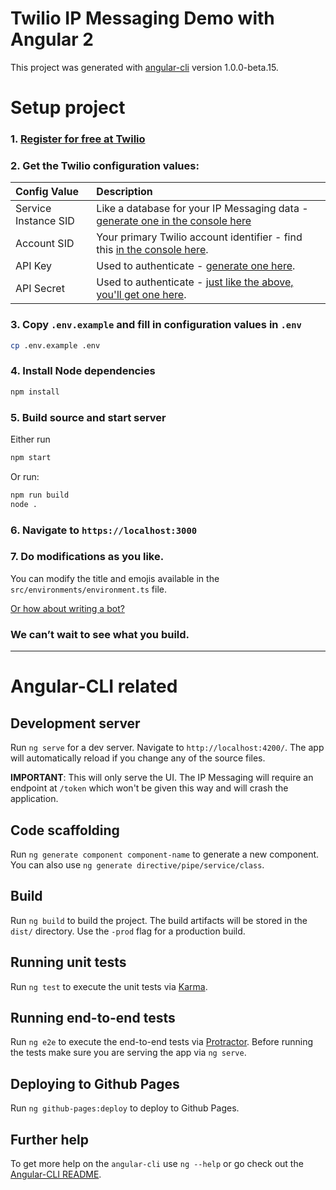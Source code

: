 # Twilio IP Messaging Demo with Angular 2

This project was generated with [angular-cli](https://github.com/angular/angular-cli) version 1.0.0-beta.15.

# Setup project

### 1. [Register for free at Twilio](https://www.twilio.com/try-twilio)

### 2. Get the Twilio configuration values:

| Config Value  | Description |
| :-------------  |:------------- |
Service Instance SID | Like a database for your IP Messaging data - [generate one in the console here](https://www.twilio.com/console/ip-messaging/services)
Account SID | Your primary Twilio account identifier - find this [in the console here](https://www.twilio.com/console/ip-messaging/getting-started).
API Key | Used to authenticate - [generate one here](https://www.twilio.com/console/ip-messaging/dev-tools/api-keys).
API Secret | Used to authenticate - [just like the above, you'll get one here](https://www.twilio.com/console/ip-messaging/dev-tools/api-keys).

### 3. Copy `.env.example` and fill in configuration values in `.env`
```bash
cp .env.example .env
```

### 4. Install Node dependencies
```bash
npm install
```

### 5. Build source and start server
Either run
```bash
npm start
```

Or run:
```bash
npm run build
node .
```

### 6. Navigate to `https://localhost:3000`

### 7. Do modifications as you like.

You can modify the title and emojis available in the `src/environments/environment.ts` file.

[Or how about writing a bot?](https://www.twilio.com/blog/2016/08/writing-a-bot-for-ip-messaging-in-node-js.html)

### We can’t wait to see what you build.

---

# Angular-CLI related

## Development server
Run `ng serve` for a dev server. Navigate to `http://localhost:4200/`. The app will automatically reload if you change any of the source files.

**IMPORTANT**:
This will only serve the UI. The IP Messaging will require an endpoint at `/token` which won't be given this way and will crash the application.

## Code scaffolding

Run `ng generate component component-name` to generate a new component. You can also use `ng generate directive/pipe/service/class`.

## Build

Run `ng build` to build the project. The build artifacts will be stored in the `dist/` directory. Use the `-prod` flag for a production build.

## Running unit tests

Run `ng test` to execute the unit tests via [Karma](https://karma-runner.github.io).

## Running end-to-end tests

Run `ng e2e` to execute the end-to-end tests via [Protractor](http://www.protractortest.org/). 
Before running the tests make sure you are serving the app via `ng serve`.

## Deploying to Github Pages

Run `ng github-pages:deploy` to deploy to Github Pages.

## Further help

To get more help on the `angular-cli` use `ng --help` or go check out the [Angular-CLI README](https://github.com/angular/angular-cli/blob/master/README.md).
